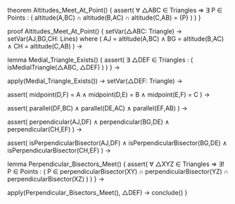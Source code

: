 theorem Altitudes_Meet_At_Point() {
  assert(
    ∀ △ABC ∈ Triangles ⇒
    ∃ P ∈ Points : (
      altitude(A,BC) ∩ altitude(B,AC) ∩ altitude(C,AB) = {P}
    )
  )
}

proof Altitudes_Meet_At_Point() {
  setVar(△ABC: Triangle) →
  setVar(AJ,BG,CH: Lines) where (
    AJ = altitude(A,BC) ∧
    BG = altitude(B,AC) ∧
    CH = altitude(C,AB)
  ) →
  
  lemma Medial_Triangle_Exists() {
    assert(
      ∃ △DEF ∈ Triangles : (
        isMedialTriangle(△ABC, △DEF)
      )
    )
  } →
  
  apply(Medial_Triangle_Exists()) →
  setVar(△DEF: Triangle) →
  
  assert(
    midpoint(D,F) = A ∧
    midpoint(D,E) = B ∧
    midpoint(E,F) = C
  ) →
  
  assert(
    parallel(DF,BC) ∧
    parallel(DE,AC) ∧
    parallel(EF,AB)
  ) →
  
  assert(
    perpendicular(AJ,DF) ∧
    perpendicular(BG,DE) ∧
    perpendicular(CH,EF)
  ) →
  
  assert(
    isPerpendicularBisector(AJ,DF) ∧
    isPerpendicularBisector(BG,DE) ∧
    isPerpendicularBisector(CH,EF)
  ) →
  
  lemma Perpendicular_Bisectors_Meet() {
    assert(
      ∀ △XYZ ∈ Triangles ⇒
      ∃! P ∈ Points : (
        P ∈ perpendicularBisector(XY) ∩
        perpendicularBisector(YZ) ∩
        perpendicularBisector(XZ)
      )
    )
  } →
  
  apply(Perpendicular_Bisectors_Meet(), △DEF) →
  conclude()
}